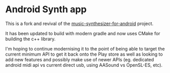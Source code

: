 # Android Synth app

This is a fork and revival of the [music-synthesizer-for-android](https://github.com/google/music-synthesizer-for-android) project.

It has been updated to build with modern gradle and now uses CMake for building the c++ library.

I'm hoping to continue modernising it to the point of being able to target the current minimum API to get it back onto the Play store as well as looking to add new features and possibly make use of newer APIs (eg. dedicated android midi api vs current direct usb, using AASound vs OpenSL-ES, etc). 